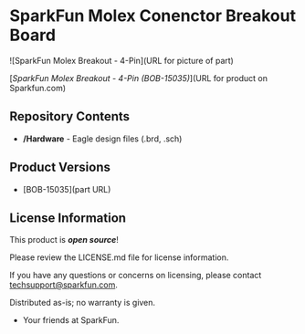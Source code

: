 SparkFun Molex Conenctor Breakout Board
========================================

![SparkFun Molex Breakout - 4-Pin](URL for picture of part)

[*SparkFun Molex Breakout - 4-Pin (BOB-15035)*](URL for product on Sparkfun.com)

<Basic description of the part.>

Repository Contents
-------------------

* **/Hardware** - Eagle design files (.brd, .sch)

Product Versions
----------------
* [BOB-15035](part URL)


License Information
-------------------

This product is _**open source**_! 

Please review the LICENSE.md file for license information. 

If you have any questions or concerns on licensing, please contact techsupport@sparkfun.com.

Distributed as-is; no warranty is given.

- Your friends at SparkFun.

_<COLLABORATION CREDIT>_
